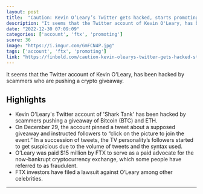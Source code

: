 ```yaml
---
layout: post
title:  "Caution: Kevin O’Leary’s Twitter gets hacked, starts promoting crypto giveaways"
description: "It seems that the Twitter account of Kevin O'Leary, has been hacked by scammers who are pushing a crypto giveaway."
date: "2022-12-30 07:09:09"
categories: ['account', 'ftx', 'promoting']
score: 36
image: "https://i.imgur.com/GmFCN4P.jpg"
tags: ['account', 'ftx', 'promoting']
link: "https://finbold.com/caution-kevin-olearys-twitter-gets-hacked-starts-promoting-crypto-giveaways/"
---
```


It seems that the Twitter account of Kevin O'Leary, has been hacked by scammers who are pushing a crypto giveaway.

## Highlights

- Kevin O'Leary's Twitter account of 'Shark Tank' has been hacked by scammers pushing a giveaway of Bitcoin (BTC) and ETH.
- On December 29, the account pinned a tweet about a supposed giveaway and instructed followers to “click on the picture to join the event.” In a succession of tweets, the TV personality’s followers started to get suspicious due to the volume of tweets and the syntax used.
- O’Leary was paid $15 million by FTX to serve as a paid advocate for the now-bankrupt cryptocurrency exchange, which some people have referred to as fraudulent.
- FTX investors have filed a lawsuit against O‘Leary among other celebrities.

---
